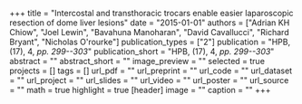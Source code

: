 +++
title = "Intercostal and transthoracic trocars enable easier laparoscopic resection of dome liver lesions"
date = "2015-01-01"
authors = ["Adrian KH Chiow", "Joel Lewin", "Bavahuna Manoharan", "David Cavallucci", "Richard Bryant", "Nicholas O'rourke"]
publication_types = ["2"]
publication = "HPB, (17), 4, _pp. 299--303_"
publication_short = "HPB, (17), 4, _pp. 299--303_"
abstract = ""
abstract_short = ""
image_preview = ""
selected = true
projects = []
tags = []
url_pdf = ""
url_preprint = ""
url_code = ""
url_dataset = ""
url_project = ""
url_slides = ""
url_video = ""
url_poster = ""
url_source = ""
math = true
highlight = true
[header]
image = ""
caption = ""
+++
